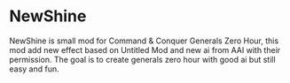 # NewShine
NewShine is small mod for Command &amp; Conquer Generals Zero Hour, this mod add new effect based on Untitled Mod and new ai from AAI with their permission. The goal is to create generals zero hour with good ai but still easy and fun.
